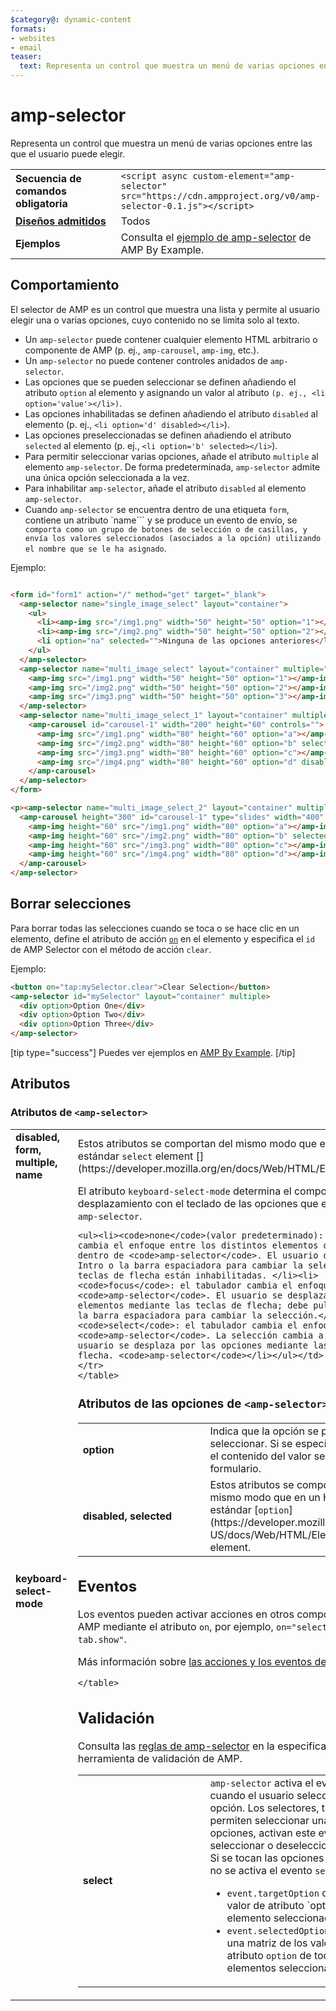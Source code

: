 ```yaml
---
$category@: dynamic-content
formats:
- websites
- email
teaser:
  text: Representa un control que muestra un menú de varias opciones entre las que el usuario puede elegir.
---
```




<!--
       Copyright 2016 The AMP HTML Authors. All Rights Reserved.

       Licensed under the Apache License, Version 2.0 (the "License");
     you may not use this file except in compliance with the License.
     You may obtain a copy of the License at

     http://www.apache.org/licenses/LICENSE-2.0

     Unless required by applicable law or agreed to in writing, software
     distributed under the License is distributed on an "AS-IS" BASIS,
     WITHOUT WARRANTIES OR CONDITIONS OF ANY KIND, either express or implied.
     See the License for the specific language governing permissions and
     limitations under the License.
-->

# amp-selector

Representa un control que muestra un menú de varias opciones entre las que el usuario puede elegir.

<table>
  <tr>
    <td class="col-fourty" width="40%"><strong>Secuencia de comandos obligatoria</strong></td>
    <td><code>&lt;script async custom-element="amp-selector" src="https://cdn.ampproject.org/v0/amp-selector-0.1.js">&lt;/script></code></td>
  </tr>
  <tr>
    <td class="col-fourty"><strong><a href="https://www.ampproject.org/docs/guides/responsive/control_layout.html">Diseños admitidos</a></strong></td>
    <td>Todos</td>
  </tr>
  <tr>
    <td class="col-fourty"><strong>Ejemplos</strong></td>
    <td>Consulta el <a href="https://ampbyexample.com/components/amp-selector/">ejemplo de amp-selector</a> de AMP By Example.</td>
  </tr>
</table>


## Comportamiento

El selector de AMP es un control que muestra una lista y permite al usuario elegir una o varias opciones, cuyo contenido no se limita solo al texto.

* Un `amp-selector` puede contener cualquier elemento HTML arbitrario o componente de AMP (p. ej., `amp-carousel`, `amp-img`, etc.).
* Un `amp-selector` no puede contener controles anidados de `amp-selector`.
* Las opciones que se pueden seleccionar se definen añadiendo el atributo `option` al elemento y asignando un valor al atributo `(p. ej., <li option='value'></li>)`.
* Las opciones inhabilitadas se definen añadiendo el atributo `disabled` al elemento (p. ej., `<li option='d' disabled></li>`).
* Las opciones preseleccionadas se definen añadiendo el atributo `selected` al elemento (p. ej., `<li option='b' selected></li>`).
* Para permitir seleccionar varias opciones, añade el atributo `multiple` al elemento `amp-selector`.  De forma predeterminada, `amp-selector` admite una única opción seleccionada a la vez.
* Para inhabilitar `amp-selector`, añade el atributo `disabled` al elemento `amp-selector`.
* Cuando `amp-selector` se encuentra dentro de una etiqueta `form`, contiene un atributo `name``` y se produce un evento de envío, se`` comporta como un grupo de botones de selección o de casillas, y envía los valores seleccionados (asociados a la opción) utilizando el nombre que se le ha asignado``.

Ejemplo:

```html

<form id="form1" action="/" method="get" target="_blank">
  <amp-selector name="single_image_select" layout="container">
    <ul>
      <li><amp-img src="/img1.png" width="50" height="50" option="1"></amp-img></li>
      <li><amp-img src="/img2.png" width="50" height="50" option="2"></amp-img></li>
      <li option="na" selected="">Ninguna de las opciones anteriores</li>
    </ul>
  </amp-selector>
  <amp-selector name="multi_image_select" layout="container" multiple="">
    <amp-img src="/img1.png" width="50" height="50" option="1"></amp-img>
    <amp-img src="/img2.png" width="50" height="50" option="2"></amp-img>
    <amp-img src="/img3.png" width="50" height="50" option="3"></amp-img>
  </amp-selector>
  <amp-selector name="multi_image_select_1" layout="container" multiple="">
    <amp-carousel id="carousel-1" width="200" height="60" controls="">
      <amp-img src="/img1.png" width="80" height="60" option="a"></amp-img>
      <amp-img src="/img2.png" width="80" height="60" option="b" selected=""></amp-img>
      <amp-img src="/img3.png" width="80" height="60" option="c"></amp-img>
      <amp-img src="/img4.png" width="80" height="60" option="d" disabled=""></amp-img>
    </amp-carousel>
  </amp-selector>
</form>

<p><amp-selector name="multi_image_select_2" layout="container" multiple="" form="form1">
  <amp-carousel height="300" id="carousel-1" type="slides" width="400" controls="">
    <amp-img height="60" src="/img1.png" width="80" option="a"></amp-img>
    <amp-img height="60" src="/img2.png" width="80" option="b" selected=""></amp-img>
    <amp-img height="60" src="/img3.png" width="80" option="c"></amp-img>
    <amp-img height="60" src="/img4.png" width="80" option="d"></amp-img>
  </amp-carousel>
</amp-selector>
```

## Borrar selecciones

Para borrar todas las selecciones cuando se toca o se hace clic en un elemento, define el atributo de acción [`on`](https://github.com/ampproject/amphtml/blob/master/spec/amp-actions-and-events.md) en el elemento y especifica el `id` de AMP Selector con el método de acción `clear`.

Ejemplo:

```html
<button on="tap:mySelector.clear">Clear Selection</button>
<amp-selector id="mySelector" layout="container" multiple>
  <div option>Option One</div>
  <div option>Option Two</div>
  <div option>Option Three</div>
</amp-selector>
```

[tip type="success"]
Puedes ver ejemplos en [AMP By Example](https://ampbyexample.com/components/amp-selector/).
[/tip]

## Atributos

### Atributos de `<amp-selector>`

<table>
  <tr>
    <td width="40%"><strong>disabled, form, multiple, name</strong></td>
    <td>Estos atributos se comportan del mismo modo que en un HTML estándar <code>select</code> element [](https://developer.mozilla.org/en/docs/Web/HTML/Element/select).</td>
  </tr>
  <tr>
    <td width="40%"><strong>keyboard-select-mode</strong></td>
    <td>El atributo <code>keyboard-select-mode</code> determina el comportamiento de desplazamiento con el teclado de las opciones que están dentro de <code>amp-selector</code>.

    <ul><li><code>none</code>(valor predeterminado): el tabulador cambia el enfoque entre los distintos elementos que están dentro de <code>amp-selector</code>. El usuario debe pulsar Intro o la barra espaciadora para cambiar la selección. Las teclas de flecha están inhabilitadas. </li><li>
    <code>focus</code>: el tabulador cambia el enfoque a <code>amp-selector</code>. El usuario se desplaza por los elementos mediante las teclas de flecha; debe pulsar Intro o la barra espaciadora para cambiar la selección.</li><li>
    <code>select</code>: el tabulador cambia el enfoque a <code>amp-selector</code>. La selección cambia a medida que el usuario se desplaza por las opciones mediante las teclas de flecha. <code>amp-selector</code></li></ul></td>
    </tr>
    </table>

### Atributos de las opciones de `<amp-selector>`

<table>
  <tr>
    <td width="40%"><strong>option</strong></td>
    <td>Indica que la opción se puede seleccionar.  Si se especifica un valor, el contenido del valor se envía con el formulario.</td>
  </tr>
  <tr>
    <td width="40%"><strong>disabled, selected</strong></td>
    <td>Estos atributos se comportan del mismo modo que en un HTML estándar [<code>option</code>](https://developer.mozilla.org/en-US/docs/Web/HTML/Element/option) element.</td>
  </tr>
</table>

## Eventos

Los eventos pueden activar acciones en otros componentes de AMP mediante el atributo `on`,
por ejemplo, `on="select: my-tab.show"`.

Más información sobre [las acciones y los eventos de AMP](https://github.com/ampproject/amphtml/blob/master/spec/amp-actions-and-events.md)

<table>
  <tr>
    <td width="40%"><strong>select</strong></td>
    <td><code>amp-selector</code>  activa el evento <code>select</code> cuando el usuario selecciona una opción.
        Los selectores, tanto los que permiten seleccionar una como varias opciones, activan este evento al seleccionar o deseleccionar opciones.
        Si se tocan las opciones inhabilitadas, no se activa el evento <code>select</code>.
        <ul>
        <li>
          <code>event.targetOption</code> contiene el valor de atributo `option` del elemento seleccionado.</li>
          <li>
              <code>event.selectedOptions</code> contiene una matriz de los valores de atributo <code>option</code> de todos los elementos seleccionados.
          </li>
        </ul></td>
      </tr>

    </table>

## Validación

Consulta las [reglas de amp-selector](https://github.com/ampproject/amphtml/blob/master/extensions/amp-selector/validator-amp-selector.protoascii) en la especificación de la herramienta de validación de AMP.
